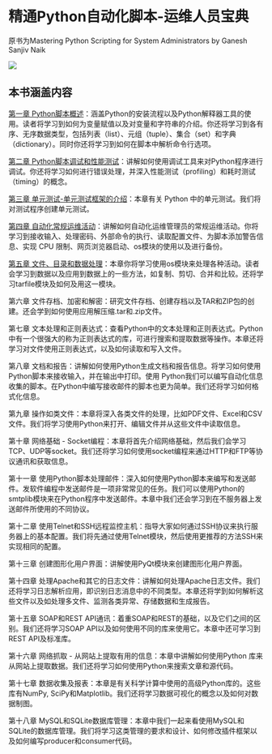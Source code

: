 # 精通Python自动化脚本-运维人员宝典


原书为Mastering Python Scripting for System Administrators by Ganesh Sanjiv Naik

![](http://upload-images.jianshu.io/upload_images/14565748-51e8ba30fbe8777e.png)

## 本书涵盖内容

[第一章 Python脚本概述](https://alanhou.org/python-scripting-overview/)：涵盖Python的安装流程以及Python解释器工具的使用。读者将学习到如何为变量赋值以及对变量和字符串的介绍。你还将学习到各有序、无序数据类型，包括列表（list）、元组（tuple）、集合（set）和字典（dictionary）。同时你还将学习到如何在脚本中解析命令行选项。

[第二章 Python脚本调试和性能测试](https://alanhou.org/debugging-profiling-python-scripts/)：讲解如何使用调试工具来对Python程序进行调试。你还将学习如何进行错误处理，并深入性能测试（profiling）和耗时测试（timing）的概念。

[第三章 单元测试-单元测试框架的介绍](https://alanhou.org/unit-testing-introduction-unit-testing-framework/)：本章有关 Python 中的单元测试。我们将对测试程序创建单元测试。

[第四章 自动化常规运维活动](https://alanhou.org/automating-regular-administrative-activities/)：讲解如何自动化运维管理员的常规运维活动。你将学习到接收输入、处理密码、外部命令的执行、读取配置文件、为脚本添加警告信息、实现 CPU 限制、网页浏览器启动、os模块的使用以及进行备份。

[第五章 文件、目录和数据处理](https://alanhou.org/handling-files-directories-data/)：本章你将学习使用os模块来处理各种活动。读者会学习到数据以及应用到数据上的一些方法，如复制、剪切、合并和比较。还将学习tarfile模块及如何及用这一模块。

第六章 文件存档、加密和解密：研究文件存档、创建存档以及TAR和ZIP包的创建。还会学到如何使用应用解压缩.tar和.zip文件。

第七章 文本处理和正则表达式：查看Python中的文本处理和正则表达式。Python中有一个很强大的称为正则表达式的库，可进行搜索和提取数据等操作。本章还将学习对文件使用正则表达式，以及如何读取和写入文件。

第八章 文档和报告：讲解如何使用Python生成文档和报告信息。将学习如何使用Python脚本来接收输入，并在输出中打印。使用 Python我们可以编写自动化信息收集的脚本。在Python中编写接收邮件的脚本也更为简单。我们还将学习如何格式化信息。

第九章 操作如类文件：本章将深入各类文件的处理，比如PDF文件、Excel和CSV文件。我们将学习使用Python来打开、编辑文件并从这些文件中读取信息。

第十章 网络基础 - Socket编程：本章将首先介绍网络基础，然后我们会学习TCP、UDP等socket。我们还将学习如何使用socket编程来通过HTTP和FTP等协议通讯和获取信息。

第十一章 使用Python脚本处理邮件：深入如何使用Python脚本来编写和发送邮件。发软件编程中发送邮件是一项非常常见的任务。我们可以使用Python的smtplib模块来在Python程序中发送邮件。本章中我们还会学习到在不服务器上发送邮件所使用的不同协议。

第十二章 使用Telnet和SSH远程监控主机：指导大家如何通过SSH协议来执行服务器上的基本配置。我们将先通过使用Telnet模块，然后使用更推荐的方法SSH来实现相同的配置。

第十三章 创建图形化用户界面：讲解使用PyQt模块来创建图形化用户界面。

第十四章 处理Apache和其它的日志文件：讲解如何处理Apache日志文件。我们还将学习日志解析应用，即识别日志消息中的不同类型。本章还将学到如何解析这些文件以及如处理多文件、监测各类异常、存储数据和生成报告。

第十五章 SOAP和REST API通讯：着重SOAP和REST的基础，以及它们之间的区别。我们还将学习SOAP API以及如何使用不同的库来使用它。本章中还可学习到REST API及标准库。

第十六章 网络抓取 - 从网站上提取有用的信息：本章中讲解如何使用Python 库来从网站上提取数据。我们还将学习如何使用Python来搜索文章和源代码。

第十七章 数据收集及报表：本章是有关科学计算中使用的高级Python库的。这些库有NumPy, SciPy和Matplotlib。我们还将学习数据可视化的概念以及如何对数据制图。

第十八章 MySQL和SQLite数据库管理：本章中我们一起来看使用MySQL和SQLite的数据库管理。我们将学习这类管理的要求和设计、如何修改插件框架以及如何编写producer和consumer代码。


